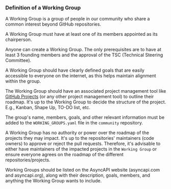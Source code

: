 ### Definition of a Working Group

A Working Group is a group of people in our community who share a common interest beyond GitHub repositories.

A Working Group must have at least one of its members appointed as its chairperson.

Anyone can create a Working Group. The only prerequisites are to have at least 3 founding members and the approval of the TSC (Technical Steering Committee).

A Working Group should have clearly defined goals that are easily accessible to everyone on the internet, as this helps maintain alignment within the group.

The Working Group should have an associated project management tool like [GitHub Projects](https://docs.github.com/en/issues/planning-and-tracking-with-projects/creating-projects/creating-a-project) (or any other project management tool) to outline their roadmap. It's up to the Working Group to decide the structure of the project. E.g., Kanban, Shape Up, TO-DO list, etc.

The group's name, members, goals, and other relevant information must be added to the `WORKING_GROUPS.yaml` file in the `community` repository.

A Working Group has no authority or power over the roadmap of the projects they may impact. It's up to the repositories' maintainers (code owners) to approve or reject the pull requests. Therefore, it's advisable to either have maintainers of the impacted projects in the `Working Group` or ensure everyone agrees on the roadmap of the different repositories/projects.

Working Groups should be listed on the AsyncAPI website (asyncapi.com and asyncapi.org), along with their description, goals, members, and anything the Working Group wants to include.
